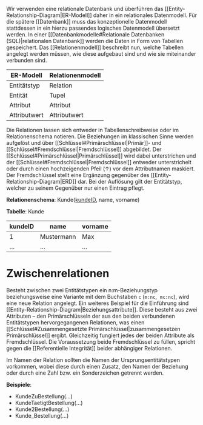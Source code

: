 Wir verwenden eine relationale Datenbank und überführen das [[Entity-Relationship-Diagram|ER-Modell]] daher in ein relationales Datenmodell. Für die spätere [[Datenbank]] muss das konzeptionelle Datenmodell stattdessen in ein hierzu passendes logisches Datenmodell übersetzt werden. In einer [[Datenbankmodelle#Relationale Datenbanken (SQL)|relationalen Datenbank]] werden die Daten in Form von Tabellen gespeichert. Das [[Relationenmodell]] beschreibt nun, welche Tabellen angelegt werden müssen, wie diese aufgebaut sind und wie sie miteinander verbunden sind.

| ER-Modell    | Relationenmodell |
|--------------|------------------|
| Entitätstyp  | Relation         |
| Entität      | Tupel            |
| Attribut     | Attribut         |
| Attributwert | Attributwert     |

Die Relationen lassen sich entweder in Tabellenschreibweise oder im Relationenschema notieren. Die Beziehungen im klassischen Sinne werden aufgelöst und über [[Schlüssel#Primärschlüssel|Primär]]- und [[Schlüssel#Fremdschlüssel|Fremdschlüssel]] abgebildet. Der [[Schlüssel#Primärschlüssel|Primärschlüssel]] wird dabei unterstrichen und der [[Schlüssel#Fremdschlüssel|Fremdschlüssel]] entweder unterstrichelt oder durch einen hochzeigenden Pfeil (↑) vor dem Attributnamen maskiert. Der Fremdschlüssel stellt eine Ergänzung gegenüber des [[Entity-Relationship-Diagram|ERD]] dar. Bei der Auflösung gilt der Entitätstyp, welcher zu seinem Gegenüber nur einen Eintrag pflegt.

**Relationenschema**: Kunde(<u>kundeID</u>, name, vorname)

**Tabelle**: Kunde

| kundeID | name       | vorname |
|---------|------------|---------|
| 1       | Mustermann | Max     |
| …       | …          | …       |

# Zwischenrelationen
Besteht zwischen zwei Entitätstypen ein n:m-Beziehungstyp beziehungsweise eine Variante mit dem Buchstaben `c` (`m:nc`,  `mc:nc`), wird eine neue Relation angelegt. Ein weiteres Beispiel für die Einführung sind [[Entity-Relationship-Diagram|Beziehungsattribute]]. Diese besteht aus zwei Attributen – den Primärschlüsseln der aus den beiden verbundenen Entitätstypen hervorgegangenen Relationen, was einen [[Schlüssel#Zusammengesetzte Primärschlüssel|zusammengesetzen Primärschlüssel]] ergibt. Gleichzeitig fungiert jedes der beiden Attribute als Fremdschlüssel. Die Voraussetzung beide Fremdschlüssel zu füllen, spricht gegen die [[Referentielle Integrität]] beider abhängiger Relationen.

Im Namen der Relation sollten die Namen der Ursprungsentitätstypen vorkommen, wobei diese durch einen Zusatz, den Namen der Beziehung oder durch eine Zahl bzw. ein Sonderzeichen getrennt werden.

**Beispiele**:
- KundeZuBestellung(…)
- KundeTaetigtBestellung(…)
- Kunde2Bestellung(…)
- Kunde_Bestellung(…)
